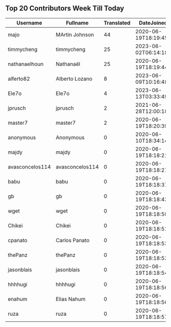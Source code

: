 ## Top 20 Contributors Week Till Today ##
|Username|Fullname|Translated|DateJoined|Language|
|--------|--------|----------|----------|-------|
|majo|MArtin Johnson|44|2020-06-19T18:19:45Z|sv|
|timmycheng|timmycheng|25|2023-06-02T06:14:18.|zh_Hans|
|nathanaelhoun|Nathanaël|25|2020-06-19T18:19:44.|fr|
|alferto82|Alberto Lozano|8|2023-06-09T10:16:48.|es|
|Ele7o|Ele7o|4|2023-06-13T03:33:49.|vi|
|jprusch|jprusch|2|2021-06-28T12:00:18.|de|
|master7|master7|2|2020-06-19T18:20:39.|pl|
|anonymous|Anonymous|0|2020-06-10T18:34:14.||
|majdy|majdy|0|2020-06-19T18:18:21.||
|avasconcelos114|avasconcelos114|0|2020-06-19T18:18:27Z||
|babu|babu|0|2020-06-19T18:18:37.||
|gb|gb|0|2020-06-19T18:18:43.||
|wget|wget|0|2020-06-19T18:18:50Z|ro|
|Chikei|Chikei|0|2020-06-19T18:18:51Z|zh_Hant|
|cpanato|Carlos Panato|0|2020-06-19T18:18:53Z||
|thePanz|thePanz|0|2020-06-19T18:18:53Z|it|
|jasonblais|jasonblais|0|2020-06-19T18:18:54Z||
|hhhhugi|hhhhugi|0|2020-06-19T18:18:56.||
|enahum|Elias  Nahum|0|2020-06-19T18:18:56Z|es|
|ruza|ruza|0|2020-06-19T18:18:57.||
